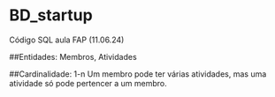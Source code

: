 # BD_startup
Código SQL aula FAP (11.06.24)

##Entidades: Membros, Atividades

##Cardinalidade: 1-n
   Um membro pode ter várias atividades, mas uma atividade só pode pertencer a um membro.

  
